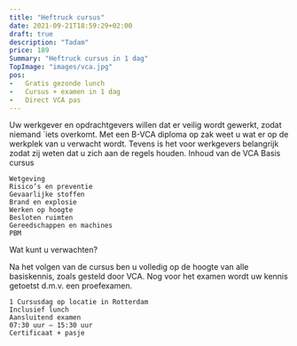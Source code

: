 ```yaml
---
title: "Heftruck cursus"
date: 2021-09-21T18:59:29+02:00
draft: true
description: "Tadam"
price: 189
Summary: "Heftruck cursus in 1 dag"
TopImage: "images/vca.jpg"
pos:
-   Gratis gezonde lunch
-   Cursus + examen in 1 dag
-   Direct VCA pas
---
```


Uw werkgever en opdrachtgevers willen dat er veilig wordt gewerkt, zodat niemand `iets overkomt. Met een B-VCA diploma op zak weet u wat er op de werkplek van u verwacht wordt. Tevens is het voor werkgevers belangrijk zodat zij weten dat u zich aan de regels houden.
Inhoud van de VCA Basis cursus

    Wetgeving
    Risico’s en preventie
    Gevaarlijke stoffen
    Brand en explosie
    Werken op hoogte
    Besloten ruimten
    Gereedschappen en machines
    PBM

Wat kunt u verwachten?

Na het volgen van de cursus ben u volledig op de hoogte van alle basiskennis, zoals gesteld door VCA. Nog voor het examen wordt uw kennis getoetst d.m.v. een proefexamen.

    1 Cursusdag op locatie in Rotterdam
    Inclusief lunch
    Aansluitend examen
    07:30 uur – 15:30 uur
    Certificaat + pasje
